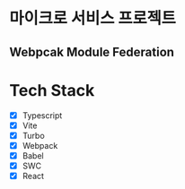 # 마이크로 서비스 프로젝트

## Webpcak Module Federation

# Tech Stack

- [x] Typescript
- [x] Vite
- [x] Turbo
- [x] Webpack
- [x] Babel
- [x] SWC
- [x] React
